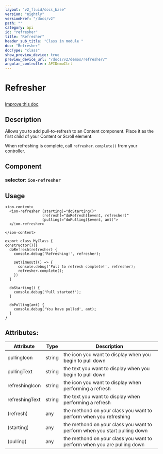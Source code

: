 ```yaml
---
layout: "v2_fluid/docs_base"
version: "nightly"
versionHref: "/docs/v2"
path: ""
category: api
id: "refresher"
title: "Refresher"
header_sub_title: "Class in module "
doc: "Refresher"
docType: "class"
show_preview_device: true
preview_device_url: "/docs/v2/demos/refresher/"
angular_controller: APIDemoCtrl 
---
```










<h1 class="api-title">


Refresher






</h1>

<a class="improve-v2-docs" href='http://github.com/driftyco/ionic/edit/2.0/ionic/components/scroll/pull-to-refresh.ts#L6'>
Improve this doc
</a>






<!-- description -->
<h2>Description</h2>

<p>Allows you to add pull-to-refresh to an Content component.
Place it as the first child of your Content or Scroll element.</p>
<p>When refreshing is complete, call <code>refresher.complete()</code> from your controller.</p>


<h2>Component</h2>
<h3>selector: <code>ion-refresher</code></h3>
<!-- @usage tag -->

<h2>Usage</h2>

<pre><code class="lang-html">&lt;ion-content&gt;
  &lt;ion-refresher (starting)=&quot;doStarting()&quot;
                 (refresh)=&quot;doRefresh($event, refresher)&quot;
                 (pulling)=&quot;doPulling($event, amt)&quot;&gt;
  &lt;/ion-refresher&gt;

&lt;/ion-content&gt;
</code></pre>
<pre><code class="lang-ts">export class MyClass {
constructor(){}
  doRefresh(refresher) {
    console.debug(&#39;Refreshing!&#39;, refresher);

    setTimeout(() =&gt; {
      console.debug(&#39;Pull to refresh complete!&#39;, refresher);
      refresher.complete();
    })
  }

  doStarting() {
    console.debug(&#39;Pull started!&#39;);
  }

  doPulling(amt) {
    console.debug(&#39;You have pulled&#39;, amt);
  }
}
</code></pre>




<!-- @property tags -->

<h2>Attributes:</h2>
<table class="table" style="margin:0;">
<thead>
<tr>
<th>Attribute</th>
































<th>Type</th>


<th>Description</th>
</tr>
</thead>
<tbody>

<tr>
<td>
pullingIcon
</td>


<td>
string
</td>


<td>
the icon you want to display when you begin to pull down
</td>
</tr>

<tr>
<td>
pullingText
</td>


<td>
string
</td>


<td>
the text you want to display when you begin to pull down
</td>
</tr>

<tr>
<td>
refreshingIcon
</td>


<td>
string
</td>


<td>
the icon you want to display when performing a refresh
</td>
</tr>

<tr>
<td>
refreshingText
</td>


<td>
string
</td>


<td>
the text you want to display when performing a refresh
</td>
</tr>

<tr>
<td>
(refresh)
</td>


<td>
any
</td>


<td>
the methond on your class you want to perform when you refreshing
</td>
</tr>

<tr>
<td>
(starting)
</td>


<td>
any
</td>


<td>
the methond on your class you want to perform when you start pulling down
</td>
</tr>

<tr>
<td>
(pulling)
</td>


<td>
any
</td>


<td>
the methond on your class you want to perform when you are pulling down
</td>
</tr>

</tbody>
</table>


<!-- methods on the class --><!-- related link --><!-- end content block -->


<!-- end body block -->

